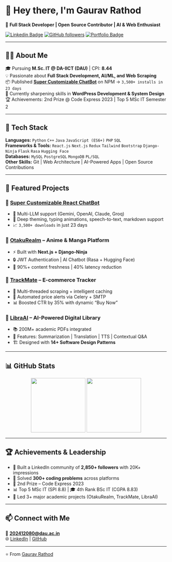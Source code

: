 # 👋 Hey there, I'm Gaurav Rathod  

🚀 **Full Stack Developer | Open Source Contributor | AI & Web Enthusiast**  

[![Linkedin Badge](https://img.shields.io/badge/-Gaurav%20Rathod-blue?style=flat-square&logo=Linkedin&logoColor=white&link=https://www.linkedin.com/in/gaurav-rathod-7a6087317/)](https://www.linkedin.com/in/gaurav-rathod-7a6087317/) 
[![GitHub followers](https://img.shields.io/github/followers/gauravRathod674?label=Follow&style=social)](https://github.com/gauravRathod674)
[![Portfolio Badge](https://img.shields.io/badge/-Portfolio-black?style=flat-square&logo=vercel&logoColor=white&link=https://github.com/gauravRathod674)](https://github.com/gauravRathod674)

---

## 🧑‍💻 About Me  
🎓 Pursuing **M.Sc. IT @ DA-IICT (DAU)** | CPI: **8.44**  
💡 Passionate about **Full Stack Development, AI/ML, and Web Scraping**  
📦 Published [**Super Customizable ChatBot**](https://www.npmjs.com/package/@gauravrathod674/super-customizable-chatbot) on NPM → `3,500+ installs in 23 days`  
🌱 Currently sharpening skills in **WordPress Development & System Design**  
🏆 Achievements: 2nd Prize @ Code Express 2023 | Top 5 MSc IT Semester 2  

---

## 🔧 Tech Stack  
**Languages:** `Python` `C++` `Java` `JavaScript (ES6+)` `PHP` `SQL`  
**Frameworks & Tools:** `React.js` `Next.js` `Redux` `Tailwind` `Bootstrap` `Django-Ninja` `Flask` `Rasa` `Hugging Face`  
**Databases:** `MySQL` `PostgreSQL` `MongoDB` `PL/SQL`  
**Other Skills:** Git | Web Architecture | AI-Powered Apps | Open Source Contributions  

---

## 🚀 Featured Projects  

### 🔹 [Super Customizable React ChatBot](https://www.npmjs.com/package/@gauravrathod674/super-customizable-chatbot)  
- 🧠 Multi-LLM support (Gemini, OpenAI, Claude, Groq)  
- 🎨 Deep theming, typing animations, speech-to-text, markdown support  
- 📈 `3,500+ downloads` in just 23 days  

### 🔹 [OtakuRealm](https://github.com/gauravRathod674) – Anime & Manga Platform  
- ⚡ Built with **Next.js + Django-Ninja**  
- 🔒 JWT Authentication | AI Chatbot (Rasa + Hugging Face)  
- 🚀 90%+ content freshness | 40% latency reduction  

### 🔹 [TrackMate](https://github.com/gauravRathod674/trackMate) – E-commerce Tracker  
- 🛒 Multi-threaded scraping + intelligent caching  
- 📩 Automated price alerts via Celery + SMTP  
- 📊 Boosted CTR by 35% with dynamic “Buy Now”  

### 🔹 [LibraAI](https://github.com/gauravRathod674) – AI-Powered Digital Library  
- 📚 200M+ academic PDFs integrated  
- 🤖 Features: Summarization | Translation | TTS | Contextual Q&A  
- 🏗️ Designed with **14+ Software Design Patterns**  

---

## 📊 GitHub Stats  

<p align="center">
  <img src="https://github-readme-stats.vercel.app/api?username=gauravRathod674&show_icons=true&theme=tokyonight&hide_border=true" height="170"/>
  <img src="https://github-readme-stats.vercel.app/api/top-langs/?username=gauravRathod674&layout=compact&theme=tokyonight&hide_border=true" height="170"/>
</p>

---

## 🏆 Achievements & Leadership  
- 👥 Built a LinkedIn community of **2,850+ followers** with 20K+ impressions  
- 🎯 Solved **300+ coding problems** across platforms  
- 🥈 2nd Prize – Code Express 2023  
- 📊 Top 5 MSc IT (SPI 8.8) | 🎓 4th Rank BSc IT (CGPA 8.83)  
- 💼 Led 3+ major academic projects (OtakuRealm, TrackMate, LibraAI)  

---

## 📫 Connect with Me  
📧 **202412080@dau.ac.in**  
🌐 [LinkedIn](https://www.linkedin.com/in/gaurav-rathod-7a6087317) | [GitHub](https://github.com/gauravRathod674)  

---

⭐️ From [Gaurav Rathod](https://github.com/gauravRathod674)
